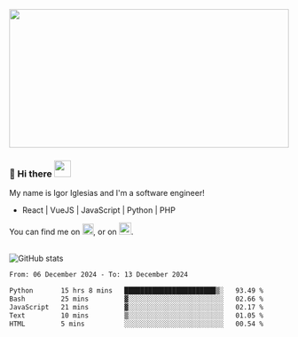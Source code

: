 <img src="https://c.tenor.com/KjVxfRrrncUAAAAd/matrix.gif" width="100%" height="250px">

### 🔭 Hi there <img src="https://raw.githubusercontent.com/MartinHeinz/MartinHeinz/master/wave.gif" width="30px">


My name is Igor Iglesias and I'm a software engineer!
<br>

<ul>
  <li> React | VueJS | JavaScript | Python | PHP </li>
</ul>
You can find me on <a href="https://twitter.com/IgorIglesias5"><img src="https://i.imgur.com/JLLlB5S.png" width="20px"></a>, or on <a href="https://www.linkedin.com/in/igor-iglesias-62478428/"><img src="https://i.imgur.com/PXyIkWx.png" width="22px"></a>.

<br>
<br>

![GitHub stats](https://github-readme-stats.vercel.app/api?username=igoiglesias&show_icons=true&count_private=true&theme=chartreuse-dark&hide_title=true)

<!--START_SECTION:waka-->

```txt
From: 06 December 2024 - To: 13 December 2024

Python       15 hrs 8 mins   ███████████████████████▒░   93.49 %
Bash         25 mins         ▓░░░░░░░░░░░░░░░░░░░░░░░░   02.66 %
JavaScript   21 mins         ▓░░░░░░░░░░░░░░░░░░░░░░░░   02.17 %
Text         10 mins         ▒░░░░░░░░░░░░░░░░░░░░░░░░   01.05 %
HTML         5 mins          ░░░░░░░░░░░░░░░░░░░░░░░░░   00.54 %
```

<!--END_SECTION:waka-->
